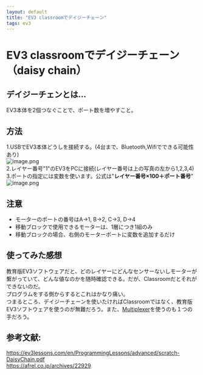 ```yaml
---
layout: default
title: "EV3 classroomでデイジーチェーン"
tags: ev3
---
```


# EV3 classroomでデイジーチェーン（daisy chain）

## デイジーチェンとは…
EV3本体を2個つなぐことで、ポート数を増やすこと。


## 方法
1.USBでEV3本体どうしを接続する。(4台まで、Bluetooth,Wifiでできる可能性あり)<br>
![image.png](https://qiita-image-store.s3.ap-northeast-1.amazonaws.com/0/2449798/bac12bd7-e2b2-9bfd-0423-1b92016a8e65.png)<br>
2.レイヤー番号"1"のEV3をPCに接続(レイヤー番号は上の写真の左から1,2,3,4)<br>
3.ポートの指定には変数を使います。公式は"**レイヤー番号×100＋ポート番号**"<br>
![image.png](https://qiita-image-store.s3.ap-northeast-1.amazonaws.com/0/2449798/0cab7e49-dcaf-8b17-64fe-55af50be8f91.png)<br>


## 注意
- モーターのポートの番号はA→1, B→2, C→3, D→4<br>
- 移動ブロックで使用できるモーターは、1層につき1組のみ<br>
- 移動ブロックの場合、右側のモーターポートに変数を追加するだけ<br>


## 使ってみた感想
教育版EV3ソフトウェアだと、どのレイヤーにどんなセンサーないしモーターが繋がっていて、どんな値なのかを随時確認できる。だが、Classroomだとそれができないのだ。<br>
プログラムをする側からするとこれはかなり痛い。<br>
つまるところ、デイジーチェーンを使いたければClassroomではなく、教育版EV3ソフトウェアを使うのが無難だろう。また、[Multiplexer](http://www.mindsensors.com/ev3-and-nxt/23-ev3-sensor-multiplexer-for-ev3-or-nxt)を使うのも１つの手だろう。<br>


## 参考文献:<br>
https://ev3lessons.com/en/ProgrammingLessons/advanced/scratch-DaisyChain.pdf<br>
https://afrel.co.jp/archives/22929<br>
